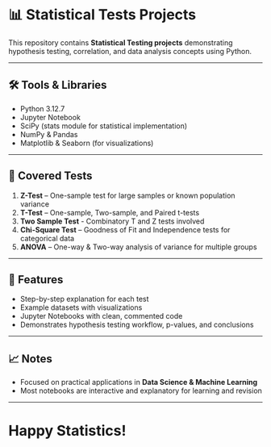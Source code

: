 # 📊 Statistical Tests Projects

This repository contains **Statistical Testing projects** demonstrating hypothesis testing, correlation, and data analysis concepts using Python.

---

## 🛠️ Tools & Libraries
- Python 3.12.7 
- Jupyter Notebook  
- SciPy (stats module for statistical implementation)  
- NumPy & Pandas  
- Matplotlib & Seaborn (for visualizations)  

---



## 📌 Covered Tests
1. **Z-Test** – One-sample test for large samples or known population variance  
2. **T-Test** – One-sample, Two-sample, and Paired t-tests
3. **Two Sample Test** - Combinatory T and Z tests involved
4. **Chi-Square Test** – Goodness of Fit and Independence tests for categorical data  
5. **ANOVA** – One-way & Two-way analysis of variance for multiple groups  

---

## 🎯 Features
- Step-by-step explanation for each test  
- Example datasets with visualizations  
- Jupyter Notebooks with clean, commented code  
- Demonstrates hypothesis testing workflow, p-values, and conclusions  

---

## 📈 Notes
- Focused on practical applications in **Data Science & Machine Learning**  
- Most notebooks are interactive and explanatory for learning and revision
---
# Happy Statistics!
